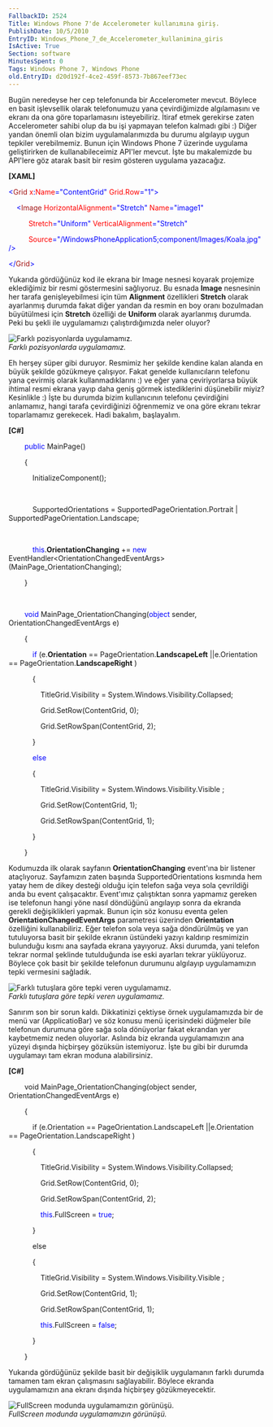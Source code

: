 ```yaml
---
FallbackID: 2524
Title: Windows Phone 7'de Accelerometer kullanımına giriş.
PublishDate: 10/5/2010
EntryID: Windows_Phone_7_de_Accelerometer_kullanimina_giris
IsActive: True
Section: software
MinutesSpent: 0
Tags: Windows Phone 7, Windows Phone
old.EntryID: d20d192f-4ce2-459f-8573-7b867eef73ec
---
```

Bugün neredeyse her cep telefonunda bir Accelerometer mevcut. Böylece en
basit işlevsellik olarak telefonumuzu yana çevirdiğimizde algılamasını
ve ekranı da ona göre toparlamasını isteyebiliriz. İtiraf etmek
gerekirse zaten Accelerometer sahibi olup da bu işi yapmayan telefon
kalmadı gibi :) Diğer yandan önemli olan bizim uygulamalarımızda bu
durumu algılayıp uygun tepkiler verebilmemiz. Bunun için Windows Phone 7
üzerinde uygulama geliştirirken de kullanabileceimiz API'ler mevcut.
İşte bu makalemizde bu API'lere göz atarak basit bir resim gösteren
uygulama yazacağız.

**[XAML]**

<span style="color: blue;">\<</span><span
style="color: #a31515;">Grid</span><span style="color: red;">
x</span><span style="color: blue;">:</span><span
style="color: red;">Name</span><span
style="color: blue;">="ContentGrid"</span><span style="color: red;">
Grid.Row</span><span style="color: blue;">="1"\></span>

<span style="color: #a31515;">    </span><span
style="color: blue;">\<</span><span
style="color: #a31515;">Image</span><span style="color: red;">
HorizontalAlignment</span><span
style="color: blue;">="Stretch"</span><span style="color: red;">
Name</span><span style="color: blue;">="image1"</span>

          <span style="color: red;"> Stretch</span><span
style="color: blue;">="Uniform"</span><span style="color: red;">
VerticalAlignment</span><span style="color: blue;">="Stretch"</span>

          <span style="color: red;"> Source</span><span
style="color: blue;">="/WindowsPhoneApplication5;component/Images/Koala.jpg"
/\></span>

<span style="color: blue;">\</</span><span
style="color: #a31515;">Grid</span><span style="color: blue;">\></span>

Yukarıda gördüğünüz kod ile ekrana bir Image nesnesi koyarak projemize
eklediğimiz bir resmi göstermesini sağlıyoruz. Bu esnada **Image**
nesnesinin her tarafa genişleyebilmesi için tüm **Alignment**
özellikleri **Stretch** olarak ayarlanmış durumda fakat diğer yandan da
resmin en boy oranı bozulmadan büyütülmesi için **Stretch** özelliği de
**Uniform** olarak ayarlanmış durumda. Peki bu şekli ile uygulamamızı
çalıştırdığımızda neler oluyor?

![Farklı pozisyonlarda
uygulamamız.](media/Windows_Phone_7_de_Accelerometer_kullanimina_giris/10052010_1.png)\
*Farklı pozisyonlarda uygulamamız.*

Eh herşey süper gibi duruyor. Resmimiz her şekilde kendine kalan alanda
en büyük şekilde gözükmeye çalışıyor. Fakat genelde kullanıcıların
telefonu yana çevirmiş olarak kullanmadıklarını :) ve eğer yana
çeviriyorlarsa büyük ihtimal resmi ekrana yayıp daha geniş görmek
istediklerini düşünebilir miyiz? Kesinlikle :) İşte bu durumda bizim
kullanıcının telefonu çevirdiğini anlamamız, hangi tarafa çevirdiğinizi
öğrenmemiz ve ona göre ekranı tekrar toparlamamız gerekecek. Hadi
bakalım, başlayalım.

**[C\#]**

        <span style="color: blue;">public</span> MainPage()

        {

            InitializeComponent();

 

            SupportedOrientations = SupportedPageOrientation.Portrait |
SupportedPageOrientation.Landscape;

 

            <span
style="color: blue;">this</span>.**OrientationChanging** += <span
style="color: blue;">new</span>
EventHandler\<OrientationChangedEventArgs\>(MainPage\_OrientationChanging);

        }

 

        <span style="color: blue;">void</span>
MainPage\_OrientationChanging(<span style="color: blue;">object</span>
sender, OrientationChangedEventArgs e)

        {

            <span style="color: blue;">if</span> (e.**Orientation** ==
PageOrientation.**LandscapeLeft** ||e.Orientation ==
PageOrientation.**LandscapeRight** )

            {

                TitleGrid.Visibility =
System.Windows.Visibility.Collapsed;

                Grid.SetRow(ContentGrid, 0);

                Grid.SetRowSpan(ContentGrid, 2);

            }

            <span style="color: blue;">else</span>

            {

                TitleGrid.Visibility = System.Windows.Visibility.Visible
;

                Grid.SetRow(ContentGrid, 1);

                Grid.SetRowSpan(ContentGrid, 1);

            }

        }

Kodumuzda ilk olarak sayfanın **OrientationChanging** event'ına bir
listener ataçlıyoruz. Sayfamızın zaten başında SupportedOrientations
kısmında hem yatay hem de dikey desteği olduğu için telefon sağa veya
sola çevrildiği anda bu event çalışacaktır. Event'ımız çalıştıktan sonra
yapmamız gereken ise telefonun hangi yöne nasıl döndüğünü angılayıp
sonra da ekranda gerekli değişiklikleri yapmak. Bunun için söz konusu
eventa gelen **OrientationChangedEventArgs** parametresi üzerinden
**Orientation** özelliğini kullanabiliriz. Eğer telefon sola veya sağa
döndürülmüş ve yan tutuluyorsa basit bir şekilde ekranın üstündeki
yazıyı kaldırıp resmimizin bulunduğu kısmı ana sayfada ekrana yayıyoruz.
Aksi durumda, yani telefon tekrar normal şeklinde tutulduğunda ise eski
ayarları tekrar yüklüyoruz. Böylece çok basit bir şekilde telefonun
durumunu algılayıp uygulamamızın tepki vermesini sağladık.

![Farklı tutuşlara göre tepki veren
uygulamamız.](media/Windows_Phone_7_de_Accelerometer_kullanimina_giris/10052010_2.png)\
*Farklı tutuşlara göre tepki veren uygulamamız.*

Sanırım son bir sorun kaldı. Dikkatinizi çektiyse örnek uygulamamızda
bir de menü var (ApplicatioBar) ve söz konusu menü içerisindeki düğmeler
bile telefonun durumuna göre sağa sola dönüyorlar fakat ekrandan yer
kaybetmemiz neden oluyorlar. Aslında biz ekranda uygulamamızın ana
yüzeyi dışında hiçbirşey gözüksün istemiyoruz. İşte bu gibi bir durumda
uygulamayı tam ekran moduna alabilirsiniz.

**[C\#]**

     <span class="style1_10052010">   void
MainPage\_OrientationChanging(object sender, OrientationChangedEventArgs
e)</span>

        {

            if (e.Orientation == PageOrientation.LandscapeLeft
||e.Orientation == PageOrientation.LandscapeRight )

            {

                TitleGrid.Visibility =
System.Windows.Visibility.Collapsed;

                Grid.SetRow(ContentGrid, 0);

                Grid.SetRowSpan(ContentGrid, 2);

                <span style="color: blue;">this</span>.FullScreen =
<span style="color: blue;">true</span>;

            }

            else

            {

                TitleGrid.Visibility = System.Windows.Visibility.Visible
;

                Grid.SetRow(ContentGrid, 1);

                Grid.SetRowSpan(ContentGrid, 1);

                <span style="color: blue;">this</span>.FullScreen =
<span style="color: blue;">false</span>;

            }

        }

Yukarıda gördüğünüz şekilde basit bir değişiklik uygulamanın farklı
durumda tamamen tam ekran çalışmasını sağlayabilir. Böylece ekranda
uygulamamızın ana ekranı dışında hiçbirşey gözükmeyecektir.

![FullScreen modunda uygulamamızın
görünüşü.](media/Windows_Phone_7_de_Accelerometer_kullanimina_giris/10052010_3.png)\
*FullScreen modunda uygulamamızın görünüşü.*


